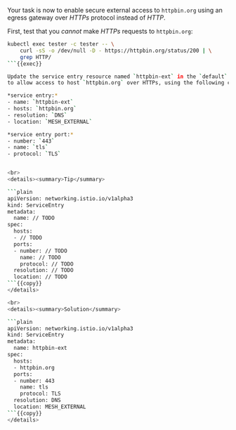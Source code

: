 Your task is now to enable secure external access to `httpbin.org` using an 
egress gateway over *HTTPs* protocol instead of *HTTP*.

First, test that you *cannot* make *HTTPs* requests to `httpbin.org`:
```bash
kubectl exec tester -c tester -- \
    curl -sS -o /dev/null -D - https://httpbin.org/status/200 | \
    grep HTTP/
```{{exec}}

Update the service entry resource named `httpbin-ext` in the `default` namespace 
to allow access to host `httpbin.org` over HTTPs, using the following configuration properties:

*service entry:*
- name: `httpbin-ext`
- hosts: `httpbin.org`
- resolution: `DNS`
- location: `MESH_EXTERNAL`

*service entry port:*
- number: `443`
- name: `tls`
- protocol: `TLS`


<br>
<details><summary>Tip</summary>

```plain
apiVersion: networking.istio.io/v1alpha3
kind: ServiceEntry
metadata:
  name: // TODO
spec:
  hosts:
  - // TODO
  ports:
  - number: // TODO
    name: // TODO
    protocol: // TODO
  resolution: // TODO
  location: // TODO
```{{copy}}
</details>

<br>
<details><summary>Solution</summary>

```plain
apiVersion: networking.istio.io/v1alpha3
kind: ServiceEntry
metadata:
  name: httpbin-ext
spec:
  hosts:
  - httpbin.org
  ports:
  - number: 443
    name: tls
    protocol: TLS
  resolution: DNS
  location: MESH_EXTERNAL
```{{copy}}
</details>